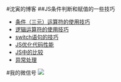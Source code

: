 #沈寅的博客
##JS条件判断和赋值的一些技巧
- [条件（三元）运算符的使用技巧](https://github.com/benhaben/javascript-best-practice/issues/1)
- [逻辑运算符的使用技巧](https://github.com/benhaben/javascript-best-practice/issues/2)
- [switch语句的技巧](https://github.com/benhaben/javascript-best-practice/issues/3)
- [JS优化代码性能](https://github.com/benhaben/javascript-best-practice/issues/4)
- [JS中的比较](https://github.com/benhaben/javascript-best-practice/issues/5)
- [异常处理](https://github.com/benhaben/javascript-best-practice/issues/6)

#我的微信号
![](https://raw.githubusercontent.com/benhaben/javascript-best-practice/master/javascript%E6%9C%80%E4%BD%B3%E5%AE%9E%E8%B7%B5/weixin.png)

